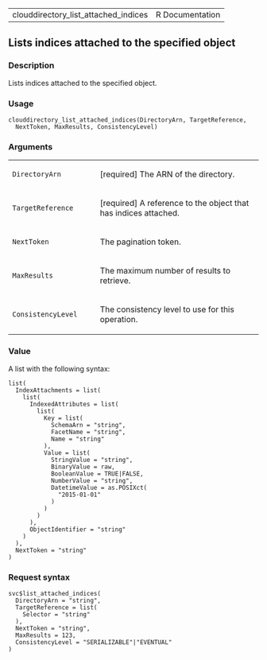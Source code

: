 <table style="width: 100%;">
<tbody>
<tr class="odd">
<td>clouddirectory_list_attached_indices</td>
<td style="text-align: right;">R Documentation</td>
</tr>
</tbody>
</table>

## Lists indices attached to the specified object

### Description

Lists indices attached to the specified object.

### Usage

    clouddirectory_list_attached_indices(DirectoryArn, TargetReference,
      NextToken, MaxResults, ConsistencyLevel)

### Arguments

<table>
<colgroup>
<col style="width: 35%" />
<col style="width: 65%" />
</colgroup>
<tbody>
<tr class="odd">
<td><code
id="clouddirectory_list_attached_indices_:_DirectoryArn">DirectoryArn</code></td>
<td><p>[required] The ARN of the directory.</p></td>
</tr>
<tr class="even">
<td><code
id="clouddirectory_list_attached_indices_:_TargetReference">TargetReference</code></td>
<td><p>[required] A reference to the object that has indices
attached.</p></td>
</tr>
<tr class="odd">
<td><code
id="clouddirectory_list_attached_indices_:_NextToken">NextToken</code></td>
<td><p>The pagination token.</p></td>
</tr>
<tr class="even">
<td><code
id="clouddirectory_list_attached_indices_:_MaxResults">MaxResults</code></td>
<td><p>The maximum number of results to retrieve.</p></td>
</tr>
<tr class="odd">
<td><code
id="clouddirectory_list_attached_indices_:_ConsistencyLevel">ConsistencyLevel</code></td>
<td><p>The consistency level to use for this operation.</p></td>
</tr>
</tbody>
</table>

### Value

A list with the following syntax:

    list(
      IndexAttachments = list(
        list(
          IndexedAttributes = list(
            list(
              Key = list(
                SchemaArn = "string",
                FacetName = "string",
                Name = "string"
              ),
              Value = list(
                StringValue = "string",
                BinaryValue = raw,
                BooleanValue = TRUE|FALSE,
                NumberValue = "string",
                DatetimeValue = as.POSIXct(
                  "2015-01-01"
                )
              )
            )
          ),
          ObjectIdentifier = "string"
        )
      ),
      NextToken = "string"
    )

### Request syntax

    svc$list_attached_indices(
      DirectoryArn = "string",
      TargetReference = list(
        Selector = "string"
      ),
      NextToken = "string",
      MaxResults = 123,
      ConsistencyLevel = "SERIALIZABLE"|"EVENTUAL"
    )
